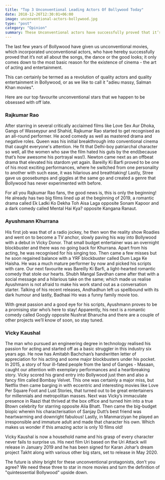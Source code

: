 ```yaml
---
title: "Top 3 Unconventional Leading Actors Of Bollywood Today"
date: 2018-12-26T12:30:01+06:00
image: unconventional-actors-bollywood.jpg
type: "post"
category: "Opinion"
summary: These Unconventional actors have successfully proved that it’s not all about the songs, the dance or the good looks; but - the art of acting and entertainment.
---
```


The last few years of Bollywood have given us unconventional movies, which incorporated unconventional actors, who have hereby successfully proved that it’s not all about the songs, the dance or the good looks; it only comes down to the most basic reason for the existence of cinema - the art of acting and entertainment.

This can certainly be termed as a revolution of quality actors and quality entertainment in Bollywood, or as we like to call it "adieu massy, Salman Khan movies".

Here are our top favourite unconventional stars that we happen to be obsessed with off late.

<h3>Rajkumar Rao</h3>

After starring in several critically acclaimed films like Love Sex Aur Dhoka, Gangs of Wasseypur and Shahid, Rajkumar Rao started to get recognised as an all-round performer. He aced comedy as well as mastered drama and negative roles. Queen was his initial breakthrough into conventional cinema that caught everyone's attention. He fit that Delhi-boy patriarchal character so well, all the women who saw the film hated his guts by the end(because that’s how awesome his portrayal was!). Newton came next as an offbeat drama that elevated his stardom yet again. Bareilly Ki Barfi proved to be one of his most exciting performances, where he switched from one personality to another with such ease, it was hilarious and breathtaking! Lastly, Stree gave us goosebumps and giggles at the same go and created a genre that Bollywood has never experimented with before.

For all you Rajkumar Rao fans, the good news is, this is only the beginning! He already has two big films lined up at the beginning of 2019, a romantic drama called Ek Ladki Ko Dekha Toh Aisa Laga opposite Sonam Kapoor and a dark comedy called Mental Hai Kya? opposite Kangana Ranaut.

<h3>Ayushmann Khurrana</h3>

His first job was that of a radio jockey, he then won the reality show Roadies and went on to become a TV anchor, slowly paving his way into Bollywood with a debut in Vicky Donor. That small budget entertainer was an overnight blockbuster and there was no going back for Khurrana. Apart from his acting, he was recognised for his singing too. Then came a few misses but he soon regained balance with a YRF blockbuster called Dum Laga Ke Haisha. He was a much mature performer by now and picked his scripts with care. Our next favourite was Bareilly Ki Barfi, a light-hearted romantic comedy that stole our hearts. Shubh Mangal Savdhan came after that with a social message and a hilarious take on the same; which made us realise Ayushmann is not afraid to make his work stand out as a conversation starter. Talking of his recent releases, Andhadhun left us spellbound with its dark humour and lastly, Badhaai Ho was a funny family movie too.

With great passion and a good eye for his scripts, Ayushmann proves to be a promising star who’s here to stay! Apparently, his next is a romantic comedy called Googly opposite Nushrat Bharucha and there are a couple of other projects we’ll know of soon, so stay tuned.

<h3>Vicky Kaushal</h3>

The man who pursued an engineering degree in technology realised his passion for acting and started off as a basic struggler in this industry six years ago. He now has Amitabh Bachchan’s handwritten letter of appreciation for his acting and some major blockbusters under his pocket. In 2015, a story of four ill-fated people from the land of Ganges - Masaan, caught our attention with exemplary performances and a heartbreaking story. Vicky scored his grand entry into Bollywood just then and also a fancy film called Bombay Velvet. This one was certainly a major miss, but Netflix then came barging in with eccentric and interesting movies like Love Per Square Foot and Lust Stories, that turned out to be great entertainers for millennials and metropolitan masses. Next was Vicky’s immaculate presence in Raazi that thrived at the box office and turned him into a true Btown celebrity for starring opposite Alia Bhatt. Then came the big-budget biopic wherein his characterisation of Sanjay Dutt’s best friend was heartwarming and downright fabulous! Lastly, in Manmarziyan he played an irresponsible and immature adult and made that character his own. Which makes us wonder if this amazing actor is only 10 films old!

Vicky Kaushal is now a household name and his grasp of every character never fails to surprise us. His next film Uri based on the Uri Attack will release in January 2019 and he has been signed for Karan Johar’s dream project Takht along with various other big stars, set to release in May 2020.

The future is shiny bright for these unconventional protagonists, don’t you agree? We need these three to star in more movies and turn the definition of "quintessential Bollywood" upside down.
